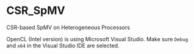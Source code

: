 # CSR_SpMV
CSR-based SpMV on Heterogeneous Processors

OpenCL (Intel version) is using Microsoft Visual Studio. Make sure `Debug` and `x64` in the Visual Studio IDE are selected.
